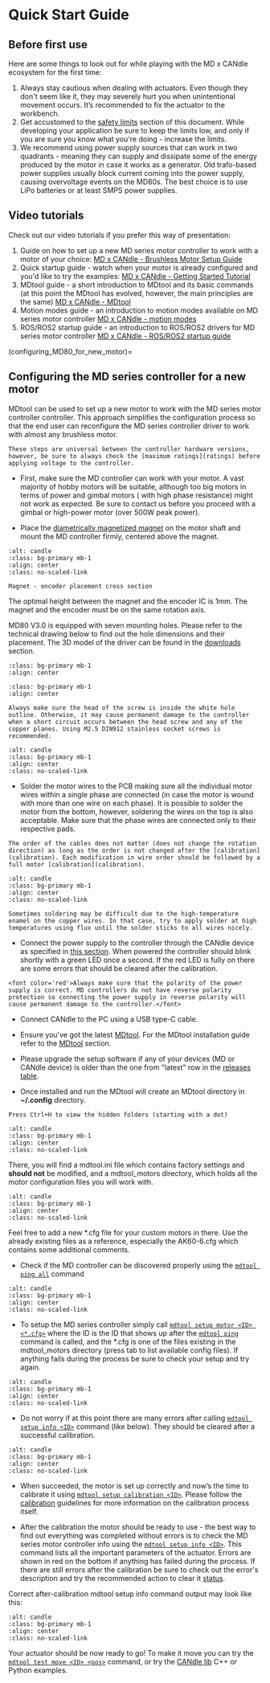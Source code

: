 # Quick Start Guide

## Before first use

Here are some things to look out for while playing with the MD x CANdle ecosystem for the first time:
1. Always stay cautious when dealing with actuators. Even though they don't seem like it, they may severely hurt you when unintentional movement occurs. It’s recommended to fix the actuator to the workbench. 
2. Get accustomed to the [safety limits](safety_limits) section of this document. While developing your application be sure to keep the limits low, and only if you are sure you know what you're doing - increase the limits. 
3. We recommend using power supply sources that can work in two quadrants - meaning they can supply and dissipate some of the energy produced by the motor in case it works as a generator. Old trafo-based power supplies usually block current coming into the power supply, causing overvoltage events on the MD80s. The best choice is to use LiPo batteries or at least SMPS power supplies. 

## Video tutorials

Check out our video tutorials if you prefer this way of presentation:
1. Guide on how to set up a new MD series motor controller to work with a motor of your choice: [MD x CANdle - Brushless Motor Setup Guide](https://www.youtube.com/watch?v=74zTUlJ2hmo&list=PLYKmGVZotGRoMR8eV5AuC2XP_qJsL6Bu6&index=5)
2. Quick startup guide - watch when your motor is already configured and you'd like to try the examples: [MD x CANdle - Getting Started Tutorial](https://www.youtube.com/watch?v=bIZuhFpFtus&list=PLYKmGVZotGRoMR8eV5AuC2XP_qJsL6Bu6&index=1) 
3. MDtool guide - a short introduction to MDtool and its basic commands (at this point the MDtool has evolved, however, the main principles are the same) [MD x CANdle - MDtool](https://www.youtube.com/watch?v=BrojxsU8oD8&list=PLYKmGVZotGRoMR8eV5AuC2XP_qJsL6Bu6&index=2)
4. Motion modes guide - an introduction to motion modes available on MD series motor controller [MD x CANdle - motion modes](https://www.youtube.com/watch?v=XnD8sG22zro&list=PLYKmGVZotGRoMR8eV5AuC2XP_qJsL6Bu6&index=3)
5. ROS/ROS2 startup guide - an introduction to ROS/ROS2 drivers for MD series motor controller [MD x CANdle - ROS/ROS2 startup guide](https://www.youtube.com/watch?v=6sLQNaJKuJY&list=PLYKmGVZotGRoMR8eV5AuC2XP_qJsL6Bu6&index=4)

(configuring_MD80_for_new_motor)=
## Configuring the MD series controller for a new motor

MDtool can be used to set up a new motor to work with the MD series motor controller controller. This approach simplifies the configuration process so that the end user can reconfigure the MD series controller driver to work with almost any brushless motor.

```{warning}
These steps are universal between the controller hardware versions, however, be sure to always check the [maximum ratings](ratings) before applying voltage to the controller. 
```

* First, make sure the MD controller can work with your motor. A vast majority of hobby motors will be suitable, although too big motors in terms of power and gimbal motors ( with high phase resistance) might not work as expected. Be sure to contact us before you proceed with a gimbal or high-power motor (over 500W peak power). 

* Place the [diametrically magnetized magnet](https://www.mabrobotics.pl/product-page/encoder-on-axis-magnet) on the motor shaft and mount the MD controller firmly, centered above the magnet. 

```{figure} images/magnet_encoder_asm.png
:alt: candle
:class: bg-primary mb-1
:align: center
:class: no-scaled-link

Magnet - encoder placement cross section
```

The optimal height between the magnet and the encoder IC is 1mm. The magnet and the encoder must be on the same rotation axis.

MD80 V3.0 is equipped with seven mounting holes. Please refer to the technical drawing below to find out the hole dimensions and their placement. The 3D model of the driver can be found in the [downloads](hardware_downloads) section. 

```{figure} images/PCB_drawing.png
:class: bg-primary mb-1
:align: center
```

```{figure} images/mount_cross_section.png
:class: bg-primary mb-1
:align: center
```

```{warning}
Always make sure the head of the screw is inside the white hole outline. Otherwise, it may cause permanent damage to the controller when a short circuit occurs between the head screw and any of the copper planes. Using M2.5 DIN912 stainless socket screws is recommended.
```

```{figure} images/screw_placement.png
:alt: candle
:class: bg-primary mb-1
:align: center
:class: no-scaled-link
```

* Solder the motor wires to the PCB making sure all the individual motor wires within a single phase are connected (in case the motor is wound with more than one wire on each phase). It is possible to solder the motor from the bottom, however, soldering the wires on the top is also acceptable. Make sure that the phase wires are connected only to their respective pads. 

```{warning}
The order of the cables does not matter (does not change the rotation direction) as long as the order is not changed after the [calibration](calibration). Each modification in wire order should be followed by a full motor [calibration](calibration). 
```

```{figure} images/soldering.jpg
:alt: candle
:class: bg-primary mb-1
:align: center
:class: no-scaled-link
```
```{hint}
Sometimes soldering may be difficult due to the high-temperature enamel on the copper wires. In that case, try to apply solder at high temperatures using flux until the solder sticks to all wires nicely. 
```

* Connect the power supply to the controller through the CANdle device as specified in [this section](hardware_setup). When powered the controller should blink shortly with a green LED once a second. If the red LED is fully on there are some errors that should be cleared after the calibration. 

```{warning}
<font color='red'>Always make sure that the polarity of the power supply is correct. MD controllers do not have reverse polarity protection so connecting the power supply in reverse polarity will cause permanent damage to the controller.</font> 
```
* Connect CANdle to the PC using a USB type-C cable. 

* Ensure you've got the latest [MDtool](https://github.com/mabrobotics/mdtool/releases). For the MDtool installation guide refer to the [MDtool](mdtool) section. 

* Please upgrade the setup software if any of your devices (MD or CANdle device) is older than the one from "latest" row in the [releases table](downloads). 

* Once installed and run the MDtool will create an MDtool directory in <b>~/.config</b>  directory.

```{hint}
Press Ctrl+H to view the hidden folders (starting with a dot)
```
```{figure} images/mdtool_dir.png
:alt: candle
:class: bg-primary mb-1
:align: center
:class: no-scaled-link
```

There, you will find a mdtool.ini file which contains factory settings and **should not** be modified, and a mdtool_motors directory, which holds all the motor configuration files you will work with. 

```{figure} images/mdtool_motors_dir.png
:alt: candle
:class: bg-primary mb-1
:align: center
:class: no-scaled-link
```

Feel free to add a new *.cfg file for your custom motors in there. Use the already existing files as a reference, especially the AK60-6.cfg which contains some additional comments.  


* Check if the MD controller can be discovered properly using the [`mdtool ping all`](mdtool_ping) command

```{figure} images/mdtool_ping_all.png
:alt: candle
:class: bg-primary mb-1
:align: center
:class: no-scaled-link
```

* To setup the MD series controller simply call [`mdtool setup motor <ID> <*.cfg>`](mdtool_setup_motor) where the ID is the ID that shows up after the [`mdtool ping`](mdtool_ping) command is called, and the *.cfg is one of the files existing in the mdtool_motors directory (press tab to list available config files). If anything fails during the process be sure to check your setup and try again. 

```{figure} images/mdtool_setup_motor_EX.png
:alt: candle
:class: bg-primary mb-1
:align: center
:class: no-scaled-link
```

* Do not worry if at this point there are many errors after calling [`mdtool setup info <ID>`](mdtool_setup_info) command (like below). They should be cleared after a successful calibration.

```{figure} images/after_setup_EX8108.png
:alt: candle
:class: bg-primary mb-1
:align: center
:class: no-scaled-link
```

* When succeeded, the motor is set up correctly and now’s the time to calibrate it using [`mdtool setup calibration <ID>`](mdtool_setup_calibration). Please follow the [calibration](calibration) guidelines for more information on the calibration process itself.

* After the calibration the motor should be ready to use - the best way to find out everything was completed without errors is to check the MD series motor controller info using the [`mdtool setup info <ID>`](mdtool_setup_info). This command lists all the important parameters of the actuator. Errors are shown in red on the bottom if anything has failed during the process. If there are still errors after the calibration be sure to check out the error's description and try the recommended action to clear it [status](status). 

Correct after-calibration mdtool setup info command output may look like this:

```{figure} images/mdtool_setup_info_correct.png
:alt: candle
:class: bg-primary mb-1
:align: center
:class: no-scaled-link
```

Your actuator should be now ready to go! To make it move you can try the [`mdtool test move <ID> <pos>`](mdtool_test_move) command, or try the [CANdle lib](https://github.com/mabrobotics/candle) C++ or Python examples.